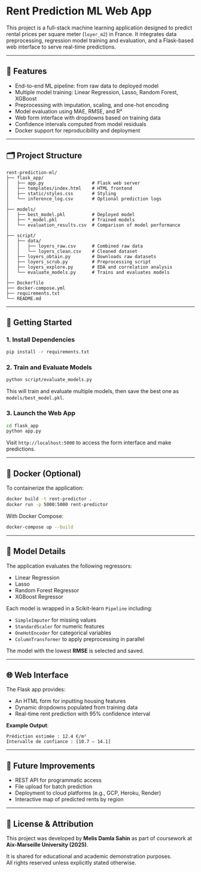 # Rent Prediction ML Web App

This project is a full-stack machine learning application designed to predict rental prices per square meter (`loyer_m2`) in France. It integrates data preprocessing, regression model training and evaluation, and a Flask-based web interface to serve real-time predictions.

---

## 🚀 Features

- End-to-end ML pipeline: from raw data to deployed model
- Multiple model training: Linear Regression, Lasso, Random Forest, XGBoost
- Preprocessing with imputation, scaling, and one-hot encoding
- Model evaluation using MAE, RMSE, and R²
- Web form interface with dropdowns based on training data
- Confidence intervals computed from model residuals
- Docker support for reproducibility and deployment

---

## 🗂️ Project Structure

```
rent-prediction-ml/
├── flask_app/
│   ├── app.py                  # Flask web server
│   ├── templates/index.html    # HTML frontend
│   ├── static/styles.css       # Styling
│   └── inference_log.csv       # Optional prediction logs
│
├── models/
│   ├── best_model.pkl          # Deployed model
│   ├── *_model.pkl             # Trained models
│   └── evaluation_results.csv  # Comparison of model performance
│
├── script/
│   ├── data/
│   │   ├── loyers_raw.csv      # Combined raw data
│   │   └── loyers_clean.csv    # Cleaned dataset
│   ├── loyers_obtain.py        # Downloads raw datasets
│   ├── loyers_scrub.py         # Preprocessing script
│   ├── loyers_explore.py       # EDA and correlation analysis
│   └── evaluate_models.py      # Trains and evaluates models
│
├── Dockerfile
├── docker-compose.yml
├── requirements.txt
└── README.md
```

---

## 🧪 Getting Started

### 1. Install Dependencies

```bash
pip install -r requirements.txt
```

### 2. Train and Evaluate Models

```bash
python script/evaluate_models.py
```

This will train and evaluate multiple models, then save the best one as `models/best_model.pkl`.

### 3. Launch the Web App

```bash
cd flask_app
python app.py
```

Visit `http://localhost:5000` to access the form interface and make predictions.

---

## 🐳 Docker (Optional)

To containerize the application:

```bash
docker build -t rent-predictor .
docker run -p 5000:5000 rent-predictor
```

With Docker Compose:

```bash
docker-compose up --build
```

---

## 🧠 Model Details

The application evaluates the following regressors:

- Linear Regression
- Lasso
- Random Forest Regressor
- XGBoost Regressor

Each model is wrapped in a Scikit-learn `Pipeline` including:

- `SimpleImputer` for missing values
- `StandardScaler` for numeric features
- `OneHotEncoder` for categorical variables
- `ColumnTransformer` to apply preprocessing in parallel

The model with the lowest **RMSE** is selected and saved.

---

## 🌐 Web Interface

The Flask app provides:

- An HTML form for inputting housing features
- Dynamic dropdowns populated from training data
- Real-time rent prediction with 95% confidence interval

**Example Output**:

```
Prédiction estimée : 12.4 €/m²
Intervalle de confiance : [10.7 – 14.1]
```

---

## 🔭 Future Improvements

- REST API for programmatic access
- File upload for batch prediction
- Deployment to cloud platforms (e.g., GCP, Heroku, Render)
- Interactive map of predicted rents by region

---

## 📄 License & Attribution

This project was developed by **Melis Damla Sahin** as part of coursework at **Aix-Marseille University (2025)**.

It is shared for educational and academic demonstration purposes.  
All rights reserved unless explicitly stated otherwise.
